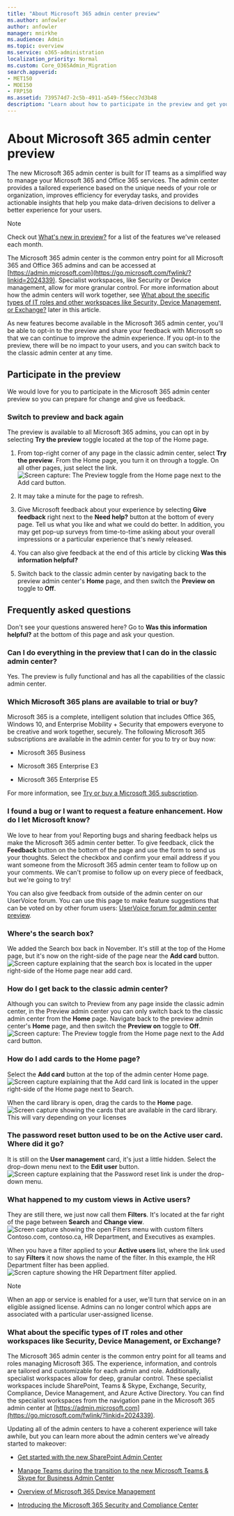 ```yaml
---
title: "About Microsoft 365 admin center preview"
ms.author: anfowler
author: anfowler
manager: mnirkhe
ms.audience: Admin
ms.topic: overview
ms.service: o365-administration
localization_priority: Normal
ms.custom: Core_O365Admin_Migration
search.appverid:
- MET150
- MOE150
- FRP150
ms.assetid: 739574d7-2c5b-4911-a549-f56ecc7d3b48
description: "Learn about how to participate in the preview and get your questions answered."
---
```


# About Microsoft 365 admin center preview

The new Microsoft 365 admin center is built for IT teams as a simplified way to manage your Microsoft 365 and Office 365 services. The admin center provides a tailored experience based on the unique needs of your role or organization, improves efficiency for everyday tasks, and provides actionable insights that help you make data-driven decisions to deliver a better experience for your users.

> [!NOTE]
> Check out [What's new in preview?](whats-new-in-preview.md) for a list of the features we've released each month.
  
The Microsoft 365 admin center is the common entry point for all Microsoft 365 and Office 365 admins and can be accessed at [https://admin.microsoft.com](https://go.microsoft.com/fwlink/?linkid=2024339). Specialist workspaces, like Security or Device management, allow for more granular control. For more information about how the admin centers will work together, see [What about the specific types of IT roles and other workspaces like Security, Device Management, or Exchange?](#what-about-the-specific-types-of-it-roles-and-other-workspaces-like-security-device-management-or-exchange) later in this article. 
  
As new features become available in the Microsoft 365 admin center, you'll be able to opt-in to the preview and share your feedback with Microsoft so that we can continue to improve the admin experience. If you opt-in to the preview, there will be no impact to your users, and you can switch back to the classic admin center at any time.
  
    
## Participate in the preview
We would love for you to participate in the Microsoft 365 admin center preview so you can prepare for change and give us feedback.

### Switch to preview and back again

The preview is available to all Microsoft 365 admins, you can opt in by selecting **Try the preview** toggle located at the top of the Home page. 

1. From top-right corner of any page in the classic admin center, select **Try the preview**. From the Home page, you turn it on through a toggle. On all other pages, just select the link. <br/> ![Screen capture: The Preview toggle from the Home page next to the Add card button.](media/2f76101d-37bb-4bcf-8cba-a143e880cf94.png)

2. It may take a minute for the page to refresh. 

3. Give Microsoft feedback about your experience by selecting **Give feedback** right next to the **Need help?** button at the bottom of every page. Tell us what you like and what we could do better. In addition, you may get pop-up surveys from time-to-time asking about your overall impressions or a particular experience that's newly released. 

4. You can also give feedback at the end of this article by clicking **Was this information helpful?**

5. Switch back to the classic admin center by navigating back to the preview admin center's **Home** page, and then switch the **Preview on** toggle to **Off**.
     
## Frequently asked questions

Don't see your questions answered here? Go to **Was this information helpful?** at the bottom of this page and ask your question. 
  
### Can I do everything in the preview that I can do in the classic admin center?

Yes. The preview is fully functional and has all the capabilities of the classic admin center.
  
### Which Microsoft 365 plans are available to trial or buy?

Microsoft 365 is a complete, intelligent solution that includes Office 365, Windows 10, and Enterprise Mobility + Security that empowers everyone to be creative and work together, securely. The following Microsoft 365 subscriptions are available in the admin center for you to try or buy now:
  
- Microsoft 365 Business
    
- Microsoft 365 Enterprise E3
    
- Microsoft 365 Enterprise E5
    
For more information, see [Try or buy a Microsoft 365 subscription](try-or-buy-microsoft-365.md).
  
### I found a bug or I want to request a feature enhancement. How do I let Microsoft know?

We love to hear from you! Reporting bugs and sharing feedback helps us make the Microsoft 365 admin center better. To give feedback, click the **Feedback** button on the bottom of the page and use the form to send us your thoughts. Select the checkbox and confirm your email address if you want someone from the Microsoft 365 admin center team to follow up on your comments. We can't promise to follow up on every piece of feedback, but we're going to try! 
  
You can also give feedback from outside of the admin center on our UserVoice forum. You can use this page to make feature suggestions that can be voted on by other forum users: [UserVoice forum for admin center preview](https://go.microsoft.com/fwlink/?linkid=2024994).
  
### Where's the search box?
We added the Search box back in November. It's still at the top of the Home page, but it's now on the right-side of the page near the **Add card** button. <br> ![Screen capture explaining that the search box is located in the upper right-side of the Home page near add card.](media/M365PreviewSearchBox.png)

### How do I get back to the classic admin center?
Although you can switch to Preview from any page inside the classic admin center, in the Preview admin center you can only switch back to the classic admin center from the **Home** page. Navigate back to the preview admin center's **Home** page, and then switch the **Preview on** toggle to **Off**.
 <br/> ![Screen capture: The Preview toggle from the Home page next to the Add card button.](media/2f76101d-37bb-4bcf-8cba-a143e880cf94.png)

### How do I add cards to the **Home** page?
Select the **Add card** button at the top of the admin center Home page. 
<br> ![Screen capture explaining that the Add card link is located in the upper right-side of the Home page next to Search.](media/M365PreviewSearchBox.png)

When the card library is open, drag the cards to the **Home** page. <br> ![Screen capture showing the cards that are available in the card library. This will vary depending on your licenses](media/M365PreviewCardLibrary.png)


### The password reset button used to be on the Active user card. Where did it go?
It is still on the **User management** card, it's just a little hidden. Select the drop-down menu next to the **Edit user** button. <br> ![Screen capture explaining that the **Password reset** link is under the drop-down menu.](media/M365PreviewHomeUserMgmtCard.png)


### What happened to my custom views in Active users?
They are still there, we just now call them **Filters**. It's located at the far right of the page between **Search** and **Change view**. <br> ![Screen capture showing the open Filters menu with custom filters Contoso.com, contoso.ca, HR Department, and Executives as examples.](media/M365PreviewFilterNew.png)

When you have a filter applied to your **Active users** list, where the link used to say **Filters** it now shows the name of the filter. In this example, the HR Department filter has been applied. <br> ![Scren capture showing the **HR Department** filter applied.](media/M365PreviewFilterActive.png)

> [!NOTE]
> When an app or service is enabled for a user, we'll turn that service on in an eligible assigned license.  Admins can no longer control which apps are associated with a particular user-assigned license. 

### What about the specific types of IT roles and other workspaces like Security, Device Management, or Exchange?

The Microsoft 365 admin center is the common entry point for all teams and roles managing Microsoft 365. The experience, information, and controls are tailored and customizable for each admin and role. Additionally, specialist workspaces allow for deep, granular control. These specialist workspaces include SharePoint, Teams &amp; Skype, Exchange, Security, Compliance, Device Management, and Azure Active Directory. You can find the specialist workspaces from the navigation pane in the Microsoft 365 admin center at [https://admin.microsoft.com](https://go.microsoft.com/fwlink/?linkid=2024339).
  
Updating all of the admin centers to have a coherent experience will take awhile, but you can learn more about the admin centers we've already started to makeover:
  
- [Get started with the new SharePoint Admin Center](https://go.microsoft.com/fwlink/?linkid=2024186)
    
- [Manage Teams during the transition to the new Microsoft Teams &amp; Skype for Business Admin Center](https://go.microsoft.com/fwlink/?linkid=2024308)
    
- [Overview of Microsoft 365 Device Management](https://go.microsoft.com/fwlink/?linkid=2006262)
    
- [Introducing the Microsoft 365 Security and Compliance Center](https://go.microsoft.com/fwlink/?linkid=2025413)
    

